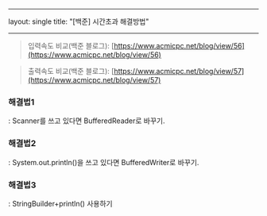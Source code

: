 
---
layout: single
title: "[백준] 시간초과 해결방법"

---

> 입력속도 비교(백준 블로그): [https://www.acmicpc.net/blog/view/56](https://www.acmicpc.net/blog/view/56)
> 

> 출력속도 비교(백준 블로그): [https://www.acmicpc.net/blog/view/57](https://www.acmicpc.net/blog/view/57)
> 

### 해결법1

: Scanner를 쓰고 있다면 BufferedReader로 바꾸기.

### 해결법2

: System.out.println()을 쓰고 있다면 BufferedWriter로 바꾸기.

### 해결법3

: StringBuilder+println() 사용하기
